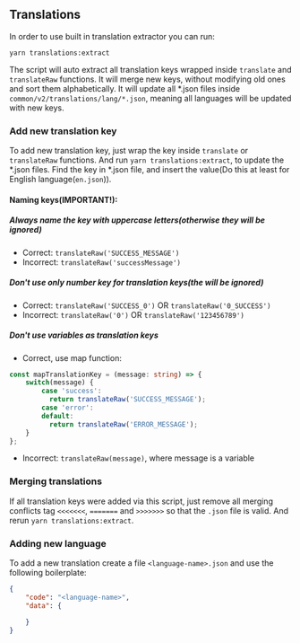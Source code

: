 ## Translations

In order to use built in translation extractor you can run:
```
yarn translations:extract
```

The script will auto extract all translation keys wrapped inside `translate` and `translateRaw` functions.
It will merge new keys, without modifying old ones and sort them alphabetically.
It will update all *.json files inside `common/v2/translations/lang/*.json`, meaning all languages will be updated with new keys.

### Add new translation key
To add new translation key, just wrap the key inside `translate` or `translateRaw` functions.
And run `yarn translations:extract`, to update the *.json files. Find the key in *.json file,
and insert the value(Do this at least for English language(`en.json`)).

#### Naming keys(IMPORTANT!):
##### Always name the key with uppercase letters(otherwise they will be ignored)
- Correct: `translateRaw('SUCCESS_MESSAGE')`
- Incorrect: `translateRaw('successMessage')`
##### Don't use only number key for translation keys(the will be ignored)
- Correct: `translateRaw('SUCCESS_0')` OR `translateRaw('0_SUCCESS')`
- Incorrect: `translateRaw('0')` OR `translateRaw('123456789')`
##### Don't use variables as translation keys
- Correct, use map function:
```typescript
const mapTranslationKey = (message: string) => {
    switch(message) {
        case 'success':
          return translateRaw('SUCCESS_MESSAGE');
        case 'error':
        default:
          return translateRaw('ERROR_MESSAGE');
    }
};
```
- Incorrect: `translateRaw(message)`, where message is a variable

### Merging translations
If all translation keys were added via this script, just remove all merging conflicts tag `<<<<<<<`,
`=======` and `>>>>>>>` so that the `.json` file is valid. And rerun `yarn translations:extract`.

### Adding new language

To add a new translation create a file `<language-name>.json` and use the following boilerplate:
```json
{
	"code": "<language-name>",
	"data": {

	}
}
```
